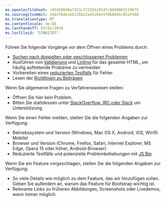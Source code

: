 ```yaml
---
ms.openlocfilehash: c85d20040a7153cf225b5291dfc80880b3119675
ms.sourcegitcommit: 24b1f6decbb17bb22a45166e5fdb0845c65af498
ms.translationtype: MT
ms.contentlocale: de-DE
ms.lasthandoff: 03/01/2019
ms.locfileid: "57061787"
---
```

Führen Sie folgende Vorgänge vor dem Öffnen eines Problems durch:

- [Suchen nach doppelten oder geschlossenen Problemen](https://github.com/twbs/bootstrap/issues?utf8=%E2%9C%93&q=is%3Aissue)
- Ausführen von [Validierung](http://validator.w3.org/nu/) und [Linting](https://github.com/twbs/bootlint#in-the-browser) für das gesamte HTML, um häufig auftretende Probleme zu vermeiden
- Vorbereiten eines [reduzierten Testfalls](https://css-tricks.com/reduced-test-cases/) für Fehler
- Lesen der [Richtlinien zu Beiträgen](https://github.com/twbs/bootstrap/blob/master/CONTRIBUTING.md)

Wenn Sie allgemeine Fragen zu Verfahrensweisen stellen:

- Öffnen Sie hier kein Problem.
- Bitten Sie stattdessen unter [StackOverflow, IRC oder Slack](https://github.com/twbs/bootstrap/blob/master/README.md#community) um Unterstützung.

Wenn Sie einen Fehler melden, stellen Sie die folgenden Angaben zur Verfügung:

- Betriebssystem und Version (Windows, Mac OS X, Android, iOS, Win10 Mobile)
- Browser und Version (Chrome, Firefox, Safari, Internet Explorer, MS Edge, Opera 15 oder höher, Android-Browser)
- Reduzierte Testfälle und potenzielle Problembehebungen mit [JS Bin](https://jsbin.com)

Wenn Sie ein Feature vorgeschlagen, stellen Sie die folgenden Angaben zur Verfügung:

- So viele Details wie möglich zu dem Feature, das wir hinzufügen sollen. Geben Sie außerdem an, warum das Feature für Bootstrap wichtig ist.
- Relevante Links zu früheren Abbildungen, Screenshots oder Livedemos, wann immer möglich.
